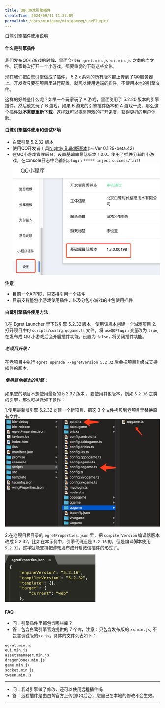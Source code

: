 ```yaml
---
title: QQ小游戏引擎插件
createTime: 2024/09/11 11:37:09
permalink: /docs/minigame/minigameqq/usePlugin/
---
```


白鹭引擎插件使用说明

#### 什么是引擎插件
我们发布QQ小游戏的时候，里面会带有 `egret.min.js` `eui.min.js` 之类的库文件。玩家每次打开一个小游戏，都要重复的下载这些文件。

现在我们把白鹭引擎做成了插件， 5.2.x 系列的所有版本都上传到了QQ服务器上。开发者只要在项目里进行配置，就可以使用远端的插件，不使用本地的引擎文件。

这样的好处是什么呢？如果一个玩家玩了 A 游戏，里面使用了 5.2.20 版本的引擎插件。然后他又玩了 B 游戏，如果 B 游戏的引擎插件版本和 A 游戏一致，那么这个插件就**不需要重新下载**。这样就可以提高游戏的打开速度，获得更好的用户体验。

#### 白鹭引擎插件使用和调试环境
* 白鹭引擎 5.2.32 版本
* 使用QQ开发者工具[Nightly Build版版本](https://q.qq.com/wiki/tools/devtool/#%E7%BC%96%E7%A0%81%E5%92%8C%E5%8F%91%E5%B8%83)(>=Ver 0.1.29-beta.42)
* 在QQ小游戏管理后台，设置基础库最低版本 1.8.0。使用了插件分离的小游戏，在console日志中会输出:`plugin ***** inject success/fail!`
![](p0.png)

**注意**

* 目前一个APPID，只支持引用一个插件
* 目前支持整包小游戏使用插件，以及分包小游戏的主包使用插件

#### 白鹭引擎插件使用方法
1.在 Egret Launcher 里下载引擎 5.2.32 版本，使用该版本创建一个游戏项目
2.打开项目中的 `scripts/config.qqgame.ts` 文件，将 `useQQPlugin` 变量改为 `true`,在发布成 QQ 小游戏后会开启插件功能。设置为 `false`，将关闭插件功能。

##### 老项目升级：

在老项目中执行 `egret upgrade --egretversion 5.2.32` 后会把项目升级成支持插件的版本。

##### 使用其他版本的引擎：
如果您的项目不想使用最新的 5.2.32 版本 ，要使用其他版本，例如 `5.2.16` 之类的引擎，那么可以做如下操作：

1.使用最新版引擎 5.2.32 创建一个新项目，把这 3 个文件拷贝到老项目里替换原有文件。
![](p1.png)

2.在老项目根目录的 `egretProperties.json` 里，把 `compilerVersion` 编译器版本改成 5.2.32。比如在本示例中，引擎代码还是 `5.2.16` 的，但是编译脚本使用 `5.2.32`，这样就能支持把游戏发布成开启微信插件的形式了。

![](p2.png)

#### FAQ
* 问：引擎插件里都包含哪些库？
* 答：包含白鹭引擎官方提供的 7 个库，注意：只包含发布版的 `xx.min.js`, 不包含调试版的`xx.js`。具体的文件列表如下：

```
egret.min.js
eui.min.js
assetsmanager.min.js
dragonBones.min.js
game.min.js
socket.min.js
tween.min.js
```

-----
* 问：我对引擎做了修改，还可以使用远程插件吗
* 答：远程插件是由白鹭官方上传到QQ后台，您自己在本地的修改不会生效。

-----
